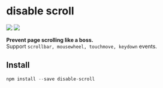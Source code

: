 disable scroll
===

<a href="https://www.npmjs.com/package/disable-scroll" target="_blank">![](https://badge.fury.io/js/react-joyride.svg)</a> <a href="https://travis-ci.org/gilbarbara/disable-scroll" target="_blank">![](https://travis-ci.org/gilbarbara/disable-scroll.svg)</a>

**Prevent page scrolling like a boss.**  
Support `scrollbar, mousewheel, touchmove, keydown` events.

## Install

```javascript
npm install --save disable-scroll
```
